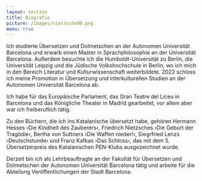 ```yaml
---
layout: section
title: Biografie
picture: /images/nietzsche00.png
menu: true
---
```

Ich studierte Übersetzen und Dolmetschen an der Autonomen Universität Barcelona und erwarb einen Master in Sprachphilosophie an der Universität Barcelona. Außerdem besuchte ich die Humboldt-Universität zu Berlin, die Universität Leipzig und die Jüdische Volkshochschule in Berlin, wo ich mich in den Bereich Literatur und Kulturwissenschaft weiterbildete. 2022 schloss ich meine Promotion in Übersetzung und interkulturellen Studien an der Autonomen Universität Barcelona ab.

Ich habe für das Europäische Parlament, das Gran Teatre del Liceu in Barcelona und das Königliche Theater in Madrid gearbeitet, vor allem aber war ich freiberuflich tätig.

Zu den Büchern, die ich ins Katalanische übersetzt habe, gehören Hermann Hesses ›Die Kindheit des Zauberers‹, Friedrich Nietzsches ›Die Geburt der Tragödie‹, Bertha von Suttners ›Die Waffen nieder!‹, Siegrfried Lenzs ›Deutschstunde‹ und Franz Kafkas ›Das Schloss‹, das mit dem 5. Übersetzerpreis des Katalanischen PEN-Klubs ausgezeichnet wurde.

Derzeit bin ich als Lehrbeauftragte an der Fakultät für Übersetzen und Dolmetschen der Autonomen Universität Barcelona tätig und arbeite für die Abteilung Veröffentlichungen der Stadt Barcelona.

